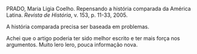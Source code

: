 PRADO, Maria Ligia Coelho. Repensando a história comparada da América Latina. *Revista de História*, v. 153, p. 11-33, 2005.

A história comparada precisa ser baseada em problemas.

Achei que o artigo poderia ter sido melhor escrito e ter mais força nos argumentos. Muito lero lero, pouca informação nova.
<!--stackedit_data:
eyJoaXN0b3J5IjpbLTE4NDk4NDI5MTBdfQ==
-->